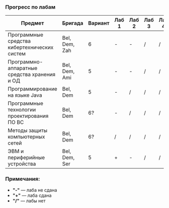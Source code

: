 ### Прогресс по лабам
| Предмет | Бригада | Вариант | Лаб 1 | Лаб 2 | Лаб 3 | Лаб 4 | Лаб 5 | Лаб 6 | Лаб 7 | Лаб 8 | Лаб 9 | Лаб 10 | Лаб 11 | Лаб 12 |
|---------|---------|---------|-------|-------|-------|-------|-------|-------|-------|-------|-------|--------|--------|--------|
| Программные средства кибертехнических систем | Bel, Dem, Zah | 6 | - | - | / | / | / | / | / | / | / | / | / | / |
| Программно-аппаратные средства хранения и ОД | Bel, Dem, Ami | 5 | - | - | / | / | / | / | / | / | / | / | / | / |
| Программирование на языке Java 	       | Bel, Dem      | 5 | - | / | / | / | / | / | / | / | / | / | / | / |
| Программные технологии проектирования ПО ВС  | Bel, Dem      | 6? | - | / | / | / | / | / | / | / | / | / | / | / |
| Методы защиты компьютерных сетей             | Bel, Dem      | 6? | / | / | / | / | / | / | / | / | / | / | / | / |
| ЭВМ и периферийные устройства                | Bel, Dem, Ser | 5 | + | - | / | / | / | / | / | / | / | / | / | / |

### Примечания:
- **"-"** — лаба не сдана  
- **"+"** — лаба сдана  
- **"/"** — лабы нет  
